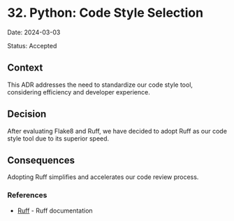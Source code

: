 # 32. Python: Code Style Selection

Date: 2024-03-03

Status: Accepted

## Context

This ADR addresses the need to standardize our code style tool, considering efficiency and developer experience.

## Decision

After evaluating Flake8 and Ruff, we have decided to adopt Ruff as our code style tool due to its superior speed.

## Consequences

Adopting Ruff simplifies and accelerates our code review process.

### References

- [Ruff](https://docs.astral.sh/ruff/) - Ruff documentation
